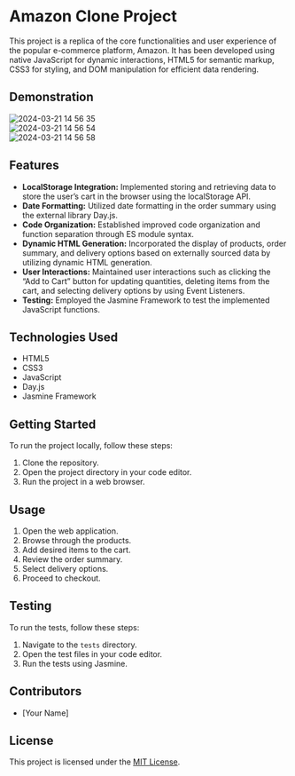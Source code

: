 # Amazon Clone Project

This project is a replica of the core functionalities and user experience of the popular e-commerce platform, Amazon. It has been developed using native JavaScript for dynamic interactions, HTML5 for semantic markup, CSS3 for styling, and DOM manipulation for efficient data rendering.

## Demonstration
<img width = 500>![2024-03-21 14 56 35](https://github.com/asapbarboskin/amazon-clone/assets/108778975/380e4d4c-9359-4125-81cb-500582be26c4)</img>
<img width = 500>![2024-03-21 14 56 54](https://github.com/asapbarboskin/amazon-clone/assets/108778975/e3e01bb6-7868-4926-9d15-bdfaec30547c)</img>
<img width = 500>![2024-03-21 14 56 58](https://github.com/asapbarboskin/amazon-clone/assets/108778975/010f148c-0348-4966-8254-b2a6ebbc0ebd)</img>


## Features

- **LocalStorage Integration:** Implemented storing and retrieving data to store the user’s cart in the browser using the localStorage API.
- **Date Formatting:** Utilized date formatting in the order summary using the external library Day.js.
- **Code Organization:** Established improved code organization and function separation through ES module syntax.
- **Dynamic HTML Generation:** Incorporated the display of products, order summary, and delivery options based on externally sourced data by utilizing dynamic HTML generation.
- **User Interactions:** Maintained user interactions such as clicking the “Add to Cart” button for updating quantities, deleting items from the cart, and selecting delivery options by using Event Listeners.
- **Testing:** Employed the Jasmine Framework to test the implemented JavaScript functions.

## Technologies Used

- HTML5
- CSS3
- JavaScript
- Day.js
- Jasmine Framework

## Getting Started

To run the project locally, follow these steps:

1. Clone the repository.
2. Open the project directory in your code editor.
3. Run the project in a web browser.

## Usage

1. Open the web application.
2. Browse through the products.
3. Add desired items to the cart.
4. Review the order summary.
5. Select delivery options.
6. Proceed to checkout.

## Testing

To run the tests, follow these steps:

1. Navigate to the `tests` directory.
2. Open the test files in your code editor.
3. Run the tests using Jasmine.

## Contributors

- [Your Name]

## License

This project is licensed under the [MIT License](LICENSE).
